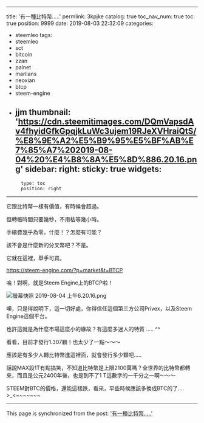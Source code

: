 
---
title: '有一種比特幣.....'
permlink: 3kpjke
catalog: true
toc_nav_num: true
toc: true
position: 9999
date: 2019-08-03 22:32:09
categories:
- steemleo
tags:
- steemleo
- sct
- bitcoin
- zzan
- palnet
- marlians
- neoxian
- btcp
- steem-engine
- jjm
thumbnail: 'https://cdn.steemitimages.com/DQmVapsdAv4fhyidGfkGpqjkLuWc3ujem19RJeXVHraiQtS/%E8%9E%A2%E5%B9%95%E5%BF%AB%E7%85%A7%202019-08-04%20%E4%B8%8A%E5%8D%886.20.16.png'
sidebar:
    right:
        sticky: true
widgets:
    -
        type: toc
        position: right
---


它跟比特幣一樣有價值，有時候會超過。

但轉帳時間只要幾秒，不用枯等幾小時。

手續費幾乎為零，什麼！？怎麼有可能？

該不會是什麼新的分叉幣吧？不是。

它就在這裡，舉手可買。

https://steem-engine.com/?p=market&t=BTCP

哈！對啊，就是Steem Engine上的BTCP啦！

![螢幕快照 2019-08-04 上午6.20.16.png](https://cdn.steemitimages.com/DQmVapsdAv4fhyidGfkGpqjkLuWc3ujem19RJeXVHraiQtS/%E8%9E%A2%E5%B9%95%E5%BF%AB%E7%85%A7%202019-08-04%20%E4%B8%8A%E5%8D%886.20.16.png)

噢，只是得說明下，這一切好處，你得信任這個第三方公司Privex，以及Steem Engine這個平台。

也許這就是為什麼市場這麼小的緣故？有這麼多迷人的特質 ..... ^^

看看，目前才發行1.307顆！也太少了一點～～～

應該是有多少人轉比特幣進這裡面，就會發行多少顆吧.....

話說MAX設1T有點搞笑，不知道比特幣是上限2100萬嗎？全世界的比特幣都轉來，而且是公元2400年後，也是到不了1 T這數字的一千分之一啊～～～

STEEM對BTC的價格，還能這樣跌，看來，早些時候應該多換成BTC的了.... >_<~~~~~~~

- - -

This page is synchronized from the post: ['有一種比特幣.....'](https://steemit.com/@deanliu/3kpjke)
